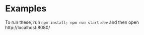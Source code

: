 # Examples

To run these, run `npm install; npm run start:dev` and then open http://localhost:8080/
